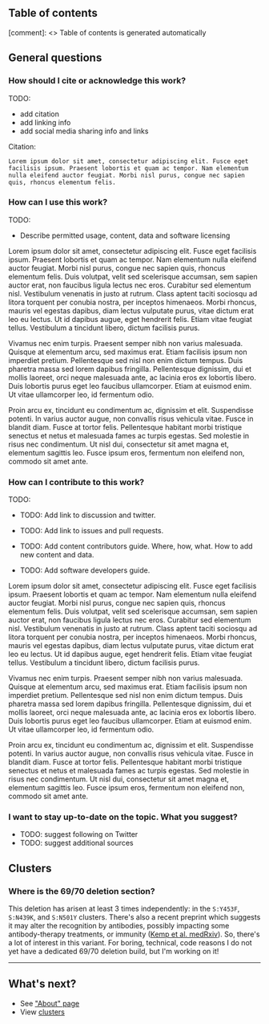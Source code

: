## Table of contents

[comment]: <> Table of contents is generated automatically

## General questions

### How should I cite or acknowledge this work?

TODO:

- add citation
- add linking info
- add social media sharing info and links

Citation:

```
Lorem ipsum dolor sit amet, consectetur adipiscing elit. Fusce eget facilisis ipsum. Praesent lobortis et quam ac tempor. Nam elementum nulla eleifend auctor feugiat. Morbi nisl purus, congue nec sapien quis, rhoncus elementum felis.
```

### How can I use this work?

TODO:

- Describe permitted usage, content, data and software licensing

Lorem ipsum dolor sit amet, consectetur adipiscing elit. Fusce eget facilisis ipsum. Praesent lobortis et quam ac tempor. Nam elementum nulla eleifend auctor feugiat. Morbi nisl purus, congue nec sapien quis, rhoncus elementum felis. Duis volutpat, velit sed scelerisque accumsan, sem sapien auctor erat, non faucibus ligula lectus nec eros. Curabitur sed elementum nisl. Vestibulum venenatis in justo at rutrum. Class aptent taciti sociosqu ad litora torquent per conubia nostra, per inceptos himenaeos. Morbi rhoncus, mauris vel egestas dapibus, diam lectus vulputate purus, vitae dictum erat leo eu lectus. Ut id dapibus augue, eget hendrerit felis. Etiam vitae feugiat tellus. Vestibulum a tincidunt libero, dictum facilisis purus.

Vivamus nec enim turpis. Praesent semper nibh non varius malesuada. Quisque at elementum arcu, sed maximus erat. Etiam facilisis ipsum non imperdiet pretium. Pellentesque sed nisl non enim dictum tempus. Duis pharetra massa sed lorem dapibus fringilla. Pellentesque dignissim, dui et mollis laoreet, orci neque malesuada ante, ac lacinia eros ex lobortis libero. Duis lobortis purus eget leo faucibus ullamcorper. Etiam at euismod enim. Ut vitae ullamcorper leo, id fermentum odio.

Proin arcu ex, tincidunt eu condimentum ac, dignissim et elit. Suspendisse potenti. In varius auctor augue, non convallis risus vehicula vitae. Fusce in blandit diam. Fusce at tortor felis. Pellentesque habitant morbi tristique senectus et netus et malesuada fames ac turpis egestas. Sed molestie in risus nec condimentum. Ut nisl dui, consectetur sit amet magna et, elementum sagittis leo. Fusce ipsum eros, fermentum non eleifend non, commodo sit amet ante.

### How can I contribute to this work?

TODO:

- TODO: Add link to discussion and twitter.

- TODO: Add link to issues and pull requests.

- TODO: Add content contributors guide. Where, how, what. How to add new content and data.

- TODO: Add software developers guide.

Lorem ipsum dolor sit amet, consectetur adipiscing elit. Fusce eget facilisis ipsum. Praesent lobortis et quam ac tempor. Nam elementum nulla eleifend auctor feugiat. Morbi nisl purus, congue nec sapien quis, rhoncus elementum felis. Duis volutpat, velit sed scelerisque accumsan, sem sapien auctor erat, non faucibus ligula lectus nec eros. Curabitur sed elementum nisl. Vestibulum venenatis in justo at rutrum. Class aptent taciti sociosqu ad litora torquent per conubia nostra, per inceptos himenaeos. Morbi rhoncus, mauris vel egestas dapibus, diam lectus vulputate purus, vitae dictum erat leo eu lectus. Ut id dapibus augue, eget hendrerit felis. Etiam vitae feugiat tellus. Vestibulum a tincidunt libero, dictum facilisis purus.

Vivamus nec enim turpis. Praesent semper nibh non varius malesuada. Quisque at elementum arcu, sed maximus erat. Etiam facilisis ipsum non imperdiet pretium. Pellentesque sed nisl non enim dictum tempus. Duis pharetra massa sed lorem dapibus fringilla. Pellentesque dignissim, dui et mollis laoreet, orci neque malesuada ante, ac lacinia eros ex lobortis libero. Duis lobortis purus eget leo faucibus ullamcorper. Etiam at euismod enim. Ut vitae ullamcorper leo, id fermentum odio.

Proin arcu ex, tincidunt eu condimentum ac, dignissim et elit. Suspendisse potenti. In varius auctor augue, non convallis risus vehicula vitae. Fusce in blandit diam. Fusce at tortor felis. Pellentesque habitant morbi tristique senectus et netus et malesuada fames ac turpis egestas. Sed molestie in risus nec condimentum. Ut nisl dui, consectetur sit amet magna et, elementum sagittis leo. Fusce ipsum eros, fermentum non eleifend non, commodo sit amet ante.

### I want to stay up-to-date on the topic. What you suggest?

- TODO: suggest following on Twitter
- TODO: suggest additional sources

## Clusters

### Where is the 69/70 deletion section?

This deletion has arisen at least 3 times independently: in the `S:Y453F`, `S:N439K`, and `S:N501Y` clusters. There's
also a recent preprint which suggests it may alter the recognition by antibodies, possibly impacting some
antibody-therapy treatments, or
immunity ([Kemp et al. medRxiv](https://www.medrxiv.org/content/10.1101/2020.12.05.20241927v1)). So, there's a lot of
interest in this variant. For boring, technical, code reasons I do not yet have a dedicated 69/70 deletion build, but
I'm working on it!

---

## What's next?

- See ["About" page](/about)
- View [clusters](/)
